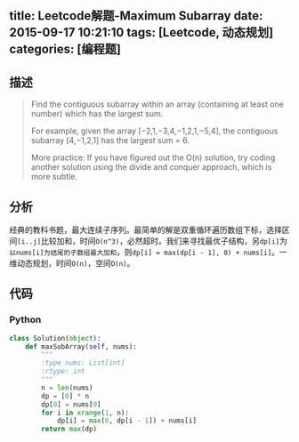 title: Leetcode解题-Maximum Subarray
date: 2015-09-17 10:21:10
tags: [Leetcode, 动态规划]
categories: [编程题]
---

## 描述
> Find the contiguous subarray within an array (containing at least one number) which has the largest sum.
>
> For example, given the array [−2,1,−3,4,−1,2,1,−5,4],
> the contiguous subarray [4,−1,2,1] has the largest sum = 6.
>
> More practice:
> If you have figured out the O(n) solution, try coding another solution using the divide and conquer approach, which is more subtle.

## 分析
经典的教科书题，最大连续子序列。最简单的解是双重循环遍历数组下标，选择区间`[i..j]`比较加和，时间`O(n^3)`，必然超时。我们来寻找最优子结构，另`dp[i]`为`以nums[i]为结尾的子数组最大加和`，则`dp[i] = max(dp[i - 1], 0) + nums[i]`。一维动态规划，时间`O(n)`，空间`O(n)`。

## 代码
### Python
```python
class Solution(object):
    def maxSubArray(self, nums):
        """
        :type nums: List[int]
        :rtype: int
        """
        n = len(nums)
        dp = [0] * n
        dp[0] = nums[0]
        for i in xrange(1, n):
            dp[i] = max(0, dp[i - 1]) + nums[i]
        return max(dp)
```

